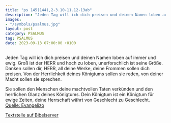 ```yaml
---
title: "ps 145(144),2-3.10-11.12-13ab"
description: "Jeden Tag will ich dich preisen und deinen Namen loben auf immer und ewig.  Groß ist der HERR und hoch zu loben, unerforschlich ist seine Größe.  Danken sollen dir, HERR, all deine Werke, deine Frommen sollen dich preisen. Von der Herrlichkeit deines Königtums sollen sie reden, v...."
images:
- "/symbols/psalmus.jpg"
layout: post
category: PSALMUS
tag: PSALMUS
date: 2023-09-13 07:00:00 +0100
---
```

Jeden Tag will ich dich preisen und deinen Namen loben auf immer und ewig. 
Groß ist der HERR und hoch zu loben, unerforschlich ist seine Größe. 
Danken sollen dir, HERR, all deine Werke, deine Frommen sollen dich preisen.
Von der Herrlichkeit deines Königtums sollen sie reden, von deiner Macht sollen sie sprechen.<!--more--> 

Sie sollen den Menschen deine machtvollen Taten verkünden
und den herrlichen Glanz deines Königtums.
Dein Königtum ist ein Königtum für ewige Zeiten,
deine Herrschaft währt von Geschlecht zu Geschlecht.<br>
[Quelle: Evangelizo](https://evangeliumtagfuertag.org/DE/gospel)

[Textstelle auf Bibelserver](https://www.bibleserver.com/EU/ps145(144),2-3.10-11.12-13ab)
